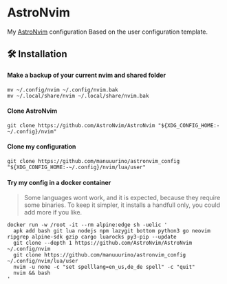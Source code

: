 # AstroNvim

My [AstroNvim](https://github.com/AstroNvim/AstroNvim) configuration Based on
the user configuration template.

## 🛠️ Installation

#### Make a backup of your current nvim and shared folder

```shell
mv ~/.config/nvim ~/.config/nvim.bak
mv ~/.local/share/nvim ~/.local/share/nvim.bak
```

#### Clone AstroNvim

```shell
git clone https://github.com/AstroNvim/AstroNvim "${XDG_CONFIG_HOME:-~/.config}/nvim"
```

#### Clone my configuration

```shell
git clone https://github.com/manuuurino/astronvim_config "${XDG_CONFIG_HOME:-~/.config}/nvim/lua/user"
```

#### Try my config in a docker container

<!-- credits: https://github.com/AstroNvim/docs/blob/8646dd525c476fdb7429c310f4ff8018bf2f285f/src/content/docs/index.mdx#L106-L114 -->

> Some languages wont work, and it is expected, because they require some
> binaries. To keep it simpler, it installs a handfull only, you could add more
> if you like.

```shell
docker run -w /root -it --rm alpine:edge sh -uelic '
  apk add bash git lua nodejs npm lazygit bottom python3 go neovim ripgrep alpine-sdk gzip cargo luarocks py3-pip --update
  git clone --depth 1 https://github.com/AstroNvim/AstroNvim ~/.config/nvim
  git clone https://github.com/manuuurino/astronvim_config ~/.config/nvim/lua/user
  nvim -u none -c "set spelllang=en_us,de_de spell" -c "quit"
  nvim && bash
'
```
